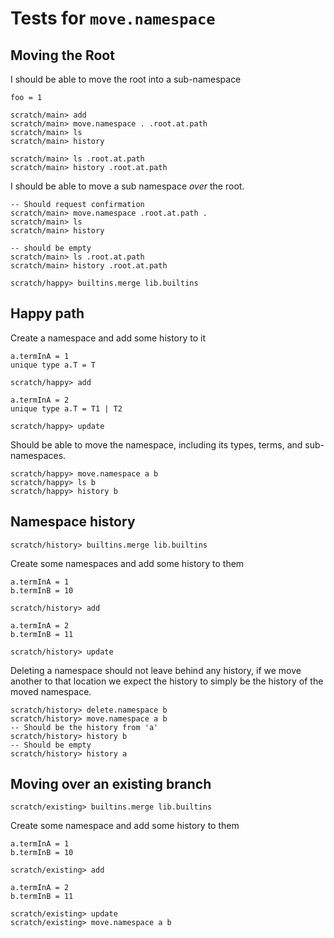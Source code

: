 # Tests for `move.namespace`


## Moving the Root

I should be able to move the root into a sub-namespace

```unison:hide
foo = 1
```

```ucm
scratch/main> add
scratch/main> move.namespace . .root.at.path
scratch/main> ls
scratch/main> history
```

```ucm
scratch/main> ls .root.at.path
scratch/main> history .root.at.path
```

I should be able to move a sub namespace _over_ the root.

```ucm
-- Should request confirmation
scratch/main> move.namespace .root.at.path .
scratch/main> ls
scratch/main> history
```


```ucm:error
-- should be empty
scratch/main> ls .root.at.path
scratch/main> history .root.at.path
```

```ucm:hide
scratch/happy> builtins.merge lib.builtins
```

## Happy path

Create a namespace and add some history to it

```unison
a.termInA = 1
unique type a.T = T
```

```ucm
scratch/happy> add
```

```unison
a.termInA = 2
unique type a.T = T1 | T2
```

```ucm
scratch/happy> update
```

Should be able to move the namespace, including its types, terms, and sub-namespaces.

```ucm
scratch/happy> move.namespace a b
scratch/happy> ls b
scratch/happy> history b
```


## Namespace history

```ucm:hide
scratch/history> builtins.merge lib.builtins
```

Create some namespaces and add some history to them

```unison
a.termInA = 1
b.termInB = 10
```

```ucm
scratch/history> add
```

```unison
a.termInA = 2
b.termInB = 11
```

```ucm
scratch/history> update
```

Deleting a namespace should not leave behind any history,
if we move another to that location we expect the history to simply be the history
of the moved namespace.

```ucm
scratch/history> delete.namespace b
scratch/history> move.namespace a b
-- Should be the history from 'a'
scratch/history> history b
-- Should be empty
scratch/history> history a
```


## Moving over an existing branch

```ucm:hide
scratch/existing> builtins.merge lib.builtins
```

Create some namespace and add some history to them

```unison
a.termInA = 1
b.termInB = 10
```

```ucm
scratch/existing> add
```

```unison
a.termInA = 2
b.termInB = 11
```

```ucm
scratch/existing> update
scratch/existing> move.namespace a b
```

